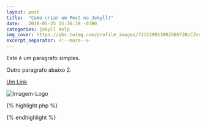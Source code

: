 ```yaml
---
layout: post
title:  "Como criar um Post no Jekyll!"
date:   2018-05-25 15:36:38 -0300
categories: jekyll help
img_cover: https://pbs.twimg.com/profile_images/711520911082569728/CZvvAEVD.jpg
excerpt_separator: <!--more-->
---
```


Este é um paragrafo simples.

<!--more-->

Outro paragrafo abaixo 2.

[Um Link](http://www.google.com.br)

![Imagem-Logo](https://pbs.twimg.com/profile_images/711520911082569728/CZvvAEVD.jpg)

{% highlight php %}
<?php
echo "hello world!";
?>
{% endhighlight %}